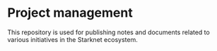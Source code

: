 # Project management

This repository is used for publishing notes and documents related to various initiatives in the Starknet ecosystem.
